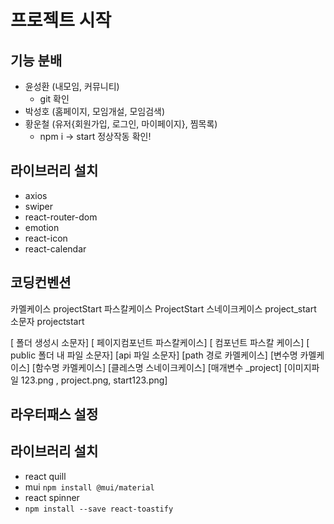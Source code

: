 # 프로젝트 시작

## 기능 분배

- 윤성환 (내모임, 커뮤니티)
  - git 확인
- 박성호 (홈페이지, 모임개설, 모임검색)
- 황운철 (유저{회원가입, 로그인, 마이페이지}, 찜목록)
  - npm i -> start 정상작동 확인!

## 라이브러리 설치

- axios
- swiper
- react-router-dom
- emotion
- react-icon
- react-calendar

## 코딩컨벤션

카멜케이스 projectStart
파스칼케이스 ProjectStart
스네이크케이스 project_start
소문자 projectstart

[ 폴더 생성시 소문자]
[ 페이지컴포넌트 파스칼케이스]
[ 컴포넌트 파스칼 케이스]
[ public 폴더 내 파일 소문자]
[api 파일 소문자]
[path 경로 카멜케이스]
[변수명 카멜케이스]
[함수명 카멜케이스]
[클레스명 스네이크케이스]
[매개변수 _project]
[이미지파일 123.png , project.png, start123.png]

## 라우터패스 설정

## 라이브러리 설치

- react quill
- mui `npm install @mui/material`
- react spinner
- `npm install --save react-toastify`
